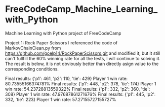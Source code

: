 # FreeCodeCamp_Machine_Learning_with_Python
Machine Learning with Python project of FreeCodeCamp

Project 1: Rock Paper Scissors
I referenced the code of MarkovChainClean.py from https://github.com/goelp14/RockPaperScissors.git and modified it, but it still can't fullfill the 60% winning rate for all the tests, I will continue to solving it. The result is below, it is not obviously better than directly asign value to the corresponding conditions.

Final results: {'p1': 461, 'p2': 110, 'tie': 429}
Player 1 win rate: 80.73555166374781%
Final results: {'p1': 448, 'p2': 378, 'tie': 174}
Player 1 win rate: 54.23728813559322%
Final results: {'p1': 332, 'p2': 360, 'tie': 308}
Player 1 win rate: 47.97687861271676%
Final results: {'p1': 445, 'p2': 332, 'tie': 223}
Player 1 win rate: 57.27155727155727%
